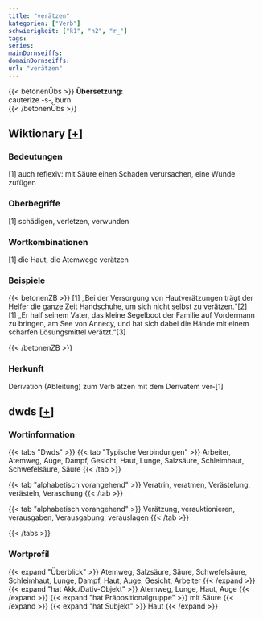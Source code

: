 ```yaml
---
title: "verätzen"
kategorien: ["Verb"]
schwierigkeit: ["k1", "h2", "r_"]
tags:
series:
mainDornseiffs:
domainDornseiffs:
url: "verätzen"
---
```


{{< betonenÜbs >}}
**Übersetzung:**  
cauterize -s-, burn  
{{< /betonenÜbs >}}

## Wiktionary [[+](https://de.wiktionary.org/wiki/verätzen)]

### Bedeutungen
[1] auch reflexiv: mit Säure einen Schaden verursachen, eine Wunde zufügen  

### Oberbegriffe
[1] schädigen, verletzen, verwunden  

### Wortkombinationen
[1] die Haut, die Atemwege verätzen  

### Beispiele
{{< betonenZB >}}
[1] „Bei der Versorgung von Hautverätzungen trägt der Helfer die ganze Zeit Handschuhe, um sich nicht selbst zu verätzen.“[2]  
[1] „Er half seinem Vater, das kleine Segelboot der Familie auf Vordermann zu bringen, am See von Annecy, und hat sich dabei die Hände mit einem scharfen Lösungsmittel verätzt.“[3]  

{{< /betonenZB >}}
### Herkunft
Derivation (Ableitung) zum Verb ätzen mit dem Derivatem ver-[1]  



## dwds [[+](https://www.dwds.de/wb/verätzen)]

### Wortinformation
{{< tabs "Dwds" >}}
{{< tab "Typische Verbindungen" >}}
Arbeiter, Atemweg, Auge, Dampf, Gesicht, Haut, Lunge, Salzsäure, Schleimhaut, Schwefelsäure, Säure
{{< /tab >}}

{{< tab "alphabetisch vorangehend" >}}
Veratrin, veratmen, Verästelung, verästeln, Veraschung
{{< /tab >}}

{{< tab "alphabetisch vorangehend" >}}
Verätzung, verauktionieren, verausgaben, Verausgabung, verauslagen
{{< /tab >}}

{{< /tabs >}}

### Wortprofil
{{< expand "Überblick" >}} Atemweg, Salzsäure, Säure, Schwefelsäure, Schleimhaut, Lunge, Dampf, Haut, Auge, Gesicht, Arbeiter {{< /expand >}}
{{< expand "hat Akk./Dativ-Objekt" >}} Atemweg, Lunge, Haut, Auge {{< /expand >}}
{{< expand "hat Präpositionalgruppe" >}} mit Säure {{< /expand >}}
{{< expand "hat Subjekt" >}} Haut {{< /expand >}}

